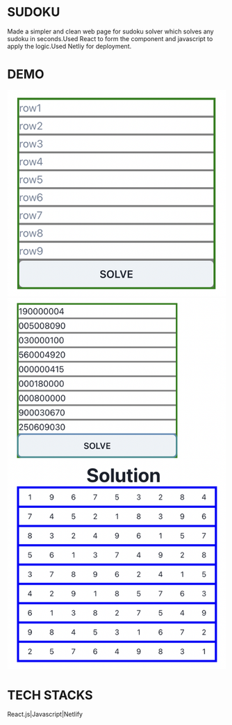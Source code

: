 <h1>SUDOKU</h1>
Made a simpler and clean web page for sudoku solver which solves any sudoku in seconds.Used React to form the component and javascript to apply the logic.Used Netliy for deployment.
<h1>DEMO</h1>
<img src='https://github.com/pk393256/Sudoku_Solver/blob/main/src/Screenshot%202022-07-30%20at%2013.31.52.png'/>
<img src='https://github.com/pk393256/Sudoku_Solver/blob/main/src/Screenshot%202022-07-30%20at%2013.34.45.png'/>


<h1>TECH STACKS</h1>

React.js|Javascript|Netlify
